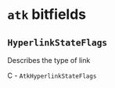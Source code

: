 # `atk` bitfields

## `HyperlinkStateFlags`

Describes the type of link

C - `AtkHyperlinkStateFlags`

